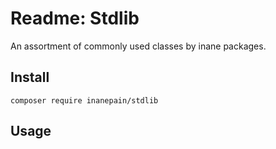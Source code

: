 # Readme: Stdlib

An assortment of commonly used classes by inane packages.

## Install

`composer require inanepain/stdlib`

## Usage

```php

```
